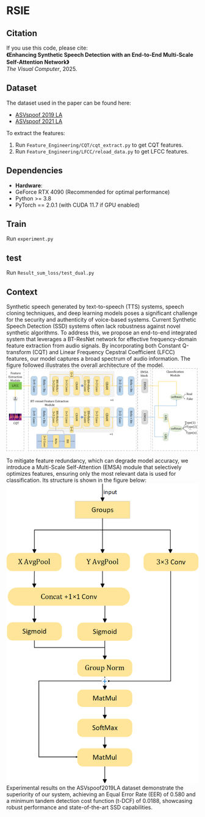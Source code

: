 # RSIE

## Citation
If you use this code, please cite:  
**《Enhancing Synthetic Speech Detection with an End-to-End Multi-Scale Self-Attention Network》**  
*The Visual Computer*, 2025.

## Dataset  
The dataset used in the paper can be found here:  
- [ASVspoof 2019 LA](https://www.cnblogs.com/ZigHello/p/16139075.html)  
- [ASVspoof 2021 LA](https://www.asvspoof.org/index2021.html)  

To extract the features:  
1. Run `Feature_Engineering/CQT/cqt_extract.py` to get CQT features.  
2. Run `Feature_Engineering/LFCC/reload_data.py` to get LFCC features.

## Dependencies  
- **Hardware**:
- GeForce RTX 4090 (Recommended for optimal performance)
- Python >= 3.8
- PyTorch == 2.0.1 (with CUDA 11.7 if GPU enabled)
  
## Train
Run `experiment.py`

## test
Run `Result_sum_loss/test_dual.py`

## Context
Synthetic speech generated by text-to-speech (TTS) systems, speech cloning techniques, and deep learning models poses a significant challenge for the security and authenticity of voice-based systems. Current Synthetic Speech Detection (SSD) systems often lack robustness against novel synthetic algorithms. To address this, we propose an end-to-end integrated system that leverages a BT-ResNet network for effective frequency-domain feature extraction from audio signals. By incorporating both Constant Q-transform (CQT) and Linear Frequency Cepstral Coefficient (LFCC) features, our model captures a broad spectrum of audio information. The figure followed illustrates the overall architecture of the model.
![image](https://github.com/springmarks/End-to-End-Multi-Scale-Self-Attention-Network/blob/main/images/Fig.png)

To mitigate feature redundancy, which can degrade model accuracy, we introduce a Multi-Scale Self-Attention (EMSA) module that selectively optimizes features, ensuring only the most relevant data is used for classification. Its structure is shown in the figure below:
![image](https://github.com/springmarks/End-to-End-Multi-Scale-Self-Attention-Network/blob/main/images/Fig4(1).png)
Experimental results on the ASVspoof2019LA dataset demonstrate the superiority of our system, achieving an Equal Error Rate (EER) of 0.580 and a minimum tandem detection cost function (t-DCF) of 0.0188, showcasing robust performance and state-of-the-art SSD capabilities.

  

  

